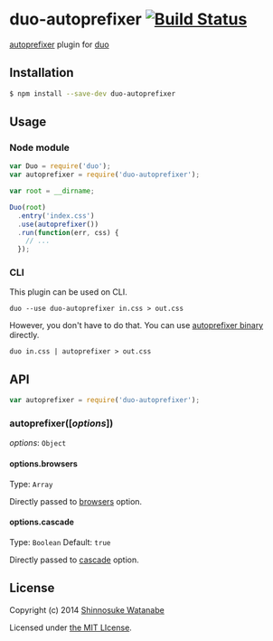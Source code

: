 # duo-autoprefixer [![Build Status](https://travis-ci.org/duojs/autoprefixer.svg?branch=master)](https://travis-ci.org/duojs/autoprefixer)

[autoprefixer](https://github.com/postcss/autoprefixer) plugin for [duo](http://duojs.org/)

## Installation

```sh
$ npm install --save-dev duo-autoprefixer
```

## Usage

### Node module

```javascript
var Duo = require('duo');
var autoprefixer = require('duo-autoprefixer');

var root = __dirname;

Duo(root)
  .entry('index.css')
  .use(autoprefixer())
  .run(function(err, css) {
    // ...
  });
```

### CLI

This plugin can be used on CLI.

```
duo --use duo-autoprefixer in.css > out.css
```

However, you don't have to do that. You can use [autoprefixer binary](https://github.com/postcss/autoprefixer#cli) directly.

```
duo in.css | autoprefixer > out.css
```

## API

```javascript
var autoprefixer = require('duo-autoprefixer');
```

### autoprefixer([*options*])

*options*: `Object`

#### options.browsers

Type: `Array`

Directly passed to [browsers](https://github.com/postcss/autoprefixer#browsers) option.

#### options.cascade

Type: `Boolean`
Default: `true`

Directly passed to [cascade](https://github.com/postcss/autoprefixer#visual-cascade) option.

## License

Copyright (c) 2014 [Shinnosuke Watanabe](https://github.com/shinnn)

Licensed under [the MIT LIcense](./LICENSE).
